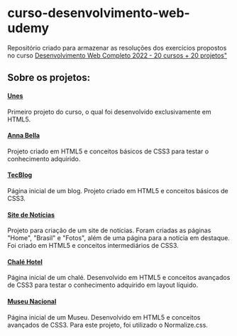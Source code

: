 # curso-desenvolvimento-web-udemy
Repositório criado para armazenar as resoluções dos exercícios propostos no curso [Desenvolvimento Web Completo 2022 - 20 cursos + 20 projetos"](https://www.udemy.com/course/web-completo/)

## Sobre os projetos:

#### [Unes](https://github.com/guilhermehiggins/curso-desenvolvimento-web-udemy/tree/master/projeto1%20-%20Unes)
Primeiro projeto do curso, o qual foi desenvolvido exclusivamente em HTML5.

#### [Anna Bella](https://github.com/guilhermehiggins/curso-desenvolvimento-web-udemy/tree/master/projeto2%20-%20Anna%20Bella)
Projeto criado em HTML5 e conceitos básicos de CSS3 para testar o conhecimento adquirido.

#### [TecBlog](https://github.com/guilhermehiggins/curso-desenvolvimento-web-udemy/tree/master/projeto3%20-%20TecBlog)
Página inicial de um blog. Projeto criado em HTML5 e conceitos básicos de CSS3.

#### [Site de Notícias](https://github.com/guilhermehiggins/curso-desenvolvimento-web-udemy/tree/master/projeto4%20-%20Site%20de%20noticias)
Projeto para criação de um site de notícias. Foram criadas as páginas "Home", "Brasil" e "Fotos", além de uma página para a notícia em destaque. Foi criado em HTML5 e conceitos intermediários de CSS3.

#### [Chalé Hotel](https://github.com/guilhermehiggins/curso-desenvolvimento-web-udemy/tree/master/projeto5%20-%20Chal%C3%A9%20Hotel)
Página inicial de um chalé. Desenvolvido em HTML5 e conceitos avançados de CSS3 para testar o conhecimento adquirido em layout líquido.

#### [Museu Nacional](https://github.com/guilhermehiggins/curso-desenvolvimento-web-udemy/tree/master/projeto6%20-%20Museu%20Nacional)
Página inicial de um Museu. Desenvolvido em HTML5 e conceitos avançados de CSS3. Para este projeto, foi utilizado o Normalize.css.
